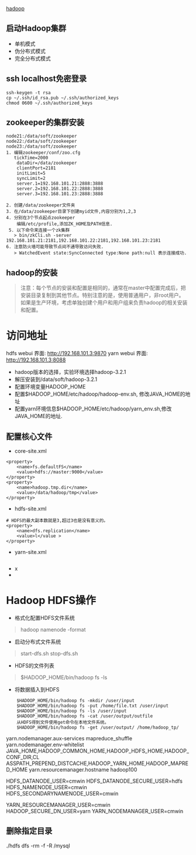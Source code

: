 [hadoop](https://www.yiibai.com/hadoop)
## 启动Hadoop集群
* 单机模式
* 伪分布式模式
* 完全分布式模式

## ssh localhost免密登录
```
ssh-keygen -t rsa
cp ~/.ssh/id_rsa.pub ~/.ssh/authorized_keys
chmod 0600 ~/.ssh/authorized_keys 
```

## zookeeper的集群安装
```
node21:/data/soft/zookeeper
node22:/data/soft/zookeeper
node23:/data/soft/zookeeper
1. 编辑zookeeper/conf/zoo.cfg
   tickTime=2000
    dataDir=/data/zookeeper
    clientPort=2181
    initLimit=5
    syncLimit=2
    server.1=192.168.101.21:2888:3888
    server.2=192.168.101.22:2888:3888
    server.3=192.168.101.23:2888:3888

2. 创建/data/zookeeper文件夹
3. 在/data/zookeeper目录下创建myid文件,内容分别为1,2,3
4. 分别在3个节点起点zookeeper
    编辑/etc/profile,添加ZK_HOME及PATH信息.
 5. 以下命令来连接一个zk集群
   > bin/zkCli.sh -server 192.168.101.21:2181,192.168.101.22:2181,192.168.101.23:2181
6. 注意防火墙可能导致节点间不通导致访问失败.
   > WatchedEvent state:SyncConnected type:None path:null 表示连接成功.   
```

## hadoop的安装
> 注意：每个节点的安装和配置是相同的，通常在master中配置完成后，把安装目录复制到其他节点。特别注意的是，使用普通用户，非root用户。
> 如果是生产环境，考虑单独创建个用户和用户组来负责hadoop的相关安装和配置。

# 访问地址
hdfs webui 界面: http://192.168.101.3:9870
yarn webui 界面: http://192.168.101.3:8088

* hadoop版本的选择，实验环境选择hadoop-3.2.1
* 解压安装到/data/soft/hadoop-3.2.1  
* 配置环境变量HADOOP_HOME
* 配置$HADOOP_HOME/etc/hadoop/hadoop-env.sh, 修改JAVA_HOME的地址
* 配置yarn环境信息$HADOOP_HOME/etc/hadoop/yarn_env.sh,修改JAVA_HOME的地址.

## 配置核心文件
* core-site.xml
```
<property>
    <name>fs.defaultFS</name>
    <value>hdfs://master:9000</value>
</property>
<property>
    <name>hadoop.tmp.dir</name>
    <value>/data/hadoop/tmp</value>
</property>
```
* hdfs-site.xml
```
# HDFS的最大副本数就是3,超过3也是没有意义的。
<property>
    <name>dfs.replication</name>
    <value>l</value >
</property>
```
* yarn-site.xml
```

```

* x
* 

# Hadoop HDFS操作
* 格式化配置HDFS文件系统
> hadoop namenode -format
* 启动分布式文件系统
> start-dfs.sh
> stop-dfs.sh
* HDFS的文件列表
> $HADOOP_HOME/bin/hadoop fs -ls <args>
* 将数据插入到HDFS
```
    $HADOOP_HOME/bin/hadoop fs -mkdir /user/input 
    $HADOOP_HOME/bin/hadoop fs -put /home/file.txt /user/input
    $HADOOP_HOME/bin/hadoop fs -ls /user/input
    $HADOOP_HOME/bin/hadoop fs -cat /user/output/outfile 
    从HDFS得到文件使用get命令在本地文件系统。
    $HADOOP_HOME/bin/hadoop fs -get /user/output/ /home/hadoop_tp/ 
```

<configuration>
    <property>
        <name>yarn.nodemanager.aux-services</name>
        <value>mapreduce_shuffle</value>
    </property>
<property>
<name>yarn.nodemanager.env-whitelist</name>
<value>JAVA_HOME,HADOOP_COMMON_HOME,HADOOP_HDFS_HOME,HADOOP_CONF_DIR,CL
ASSPATH_PREPEND_DISTCACHE,HADOOP_YARN_HOME,HADOOP_MAPRED_HOME</value>
</property>
<property>
<name>yarn.resourcemanager.hostname</name>
<value>hadoop100</value>
</property>
<configuration>


HDFS_DATANODE_USER=cmwin
HDFS_DATANODE_SECURE_USER=hdfs
HDFS_NAMENODE_USER=cmwin
HDFS_SECONDARYNAMENODE_USER=cmwin


YARN_RESOURCEMANAGER_USER=cmwin
HADOOP_SECURE_DN_USER=yarn
YARN_NODEMANAGER_USER=cmwin

## 删除指定目录
./hdfs dfs -rm -f -R /mysql
